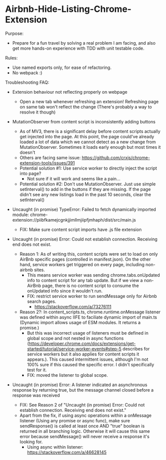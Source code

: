 # Airbnb-Hide-Listing-Chrome-Extension
Purpose:
- Prepare for a fun travel by solving a real problem I am facing, and also get more hands-on experience with TDD with unit testable code.

Rules:
- Use named exports only, for ease of refactoring.
- No webpack :)


Troubleshooting FAQ:
- Extension behaviour not reflecting properly on webpage
    - Open a new tab whenever refreshing an extension! Refreshing page on same tab won't reflect the change (There's probably a way to resolve it though)

- MutationObserver from content script is inconsistently adding buttons
    - As of MV3, there is a significant delay before content scripts actually get injected into the page. At this point, the page could've already loaded a lot of data which we cannot detect as a new change from MutationObserver. Sometimes it loads early enough but most times it doesn't
    - Others are facing same issue: https://github.com/crxjs/chrome-extension-tools/issues/391
    - Potential solution #1: Use service worker to directly inject the script into page?
        - Not sure if it will work and seems like a pain...
    - Potential solution #2: Don't use MutationObserver. Just use simple setInterval() to add in the buttons if they are missing. If the page didn't see any new listings load in the past 10 seconds, clear the setInterval()

- Uncaught (in promise) TypeError: Failed to fetch dynamically imported module: chrome-extension://piibfkamejcgnkjjimllmjiipfjmhaph/dist/src/main.js
    - FIX: Make sure content script imports have .js file extension

- Uncaught (in promise) Error: Could not establish connection. Receiving end does not exist.
    - Reason 1: As of writing this, content scripts were set to load on only AirBnb specific pages (controlled in manifest.json). On the other hand, service workers get triggered on every page, including non-airbnb sites.
        - This means service worker was sending chrome.tabs.onUpdated info to content script for any tab update. But if we view a non-AirBnb page, there is no content script to consume the onUpdated info since it wouldn't run.
        - FIX: restrict service worker to run sendMessage only for Airbnb search pages.
            - https://stackoverflow.com/a/73276111
    - Reason 2?: In content_scripts.ts, chrome.runtime.onMessage listener was defined within async IIFE to faciliate dynamic import of main.ts (Dynamic import allows usage of ESM modules. It returns a promise.)
        - But this was incorrect usage of listeners must be defined in global scope and not nested in async functions (https://developer.chrome.com/docs/extensions/get-started/tutorial/service-worker-events#step-5 describes for service workers but it also applies for content scripts it appears.). This caused intermittent issues, although I'm not 100% sure if this caused the specific error. I didn't specifically test for it.
        - FIX: moved the listener to global scope.

- Uncaught (in promise) Error: A listener indicated an asynchronous response by returning true, but the message channel closed before a response was received
    - FIX: See Reason 2 of "Uncaught (in promise) Error: Could not establish connection. Receiving end does not exist."
    - Apart from the fix, if using async operations within a onMessage listener (Using any promise or async func), make sure sendResponse() is called at least once AND "true" boolean is returned in all branching logic. Otherwise it will cause this same error because sendMessage() will never receive a response it's looking for.
        - Using async within listener: https://stackoverflow.com/a/46628145

